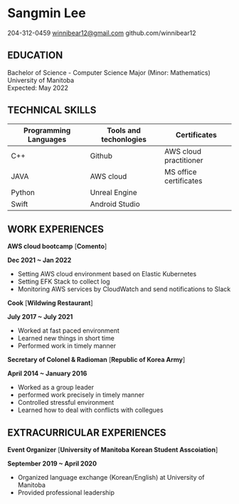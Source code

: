 
# Sangmin Lee 


204-312-0459 
winnibear12@gmail.com 
github.com/winnibear12 



## EDUCATION


Bachelor of Science - Computer Science Major (Minor: Mathematics) 
University of Manitoba  
Expected: May 2022 


## TECHNICAL SKILLS 



  | Programming Languages     | Tools and techonlogies | Certificates         |
  | -----------               | -----------            |-------------         |
  | C++                       | Github                 |AWS cloud practitioner|
  | JAVA                      | AWS cloud              |MS office certificates|
  | Python                    | Unreal Engine          |                      |
  | Swift                     | Android Studio         |                      |



## WORK EXPERIENCES </div>



**AWS cloud bootcamp**   [**Comento**]

**Dec 2021 ~ Jan 2022**
  - Setting AWS cloud environment based on Elastic Kubernetes
  - Setting EFK Stack to collect log
  - Monitoring AWS services by CloudWatch and send notifications to Slack


**Cook** [**Wildwing Restaurant**]  

**July 2017 ~ July 2021**


  -  Worked at fast paced environment
  -  Learned new things in short time
  -  Performed work in timely manner 

**Secretary of Colonel & Radioman**  [**Republic of Korea Army**]  

**April 2014 ~ January 2016**

  - Worked as a group leader
  - performed work precisely in timely manner
  - Controlled stressful environment
  - Learned how to deal with conflicts with collegues 


## EXTRACURRICULAR EXPERIENCES 

**Event Organizer** [**University of Manitoba Korean Student Asscoiation**] 

**September 2019 ~ April 2020**

  - Organized language exchange (Korean/English) at University of Manitoba 
  - Provided professional leadership

